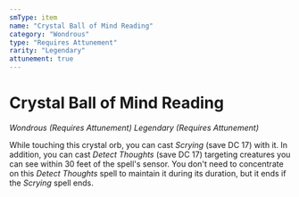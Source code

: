 ```yaml
---
smType: item
name: "Crystal Ball of Mind Reading"
category: "Wondrous"
type: "Requires Attunement"
rarity: "Legendary"
attunement: true
---
```


# Crystal Ball of Mind Reading
*Wondrous (Requires Attunement) Legendary (Requires Attunement)*

While touching this crystal orb, you can cast *Scrying* (save DC 17) with it. In addition, you can cast *Detect Thoughts* (save DC 17) targeting creatures you can see within 30 feet of the spell's sensor. You don't need to concentrate on this *Detect Thoughts* spell to maintain it during its duration, but it ends if the *Scrying* spell ends.
